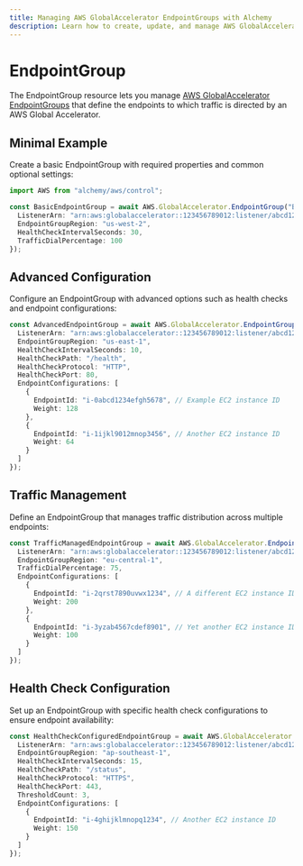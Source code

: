 ```yaml
---
title: Managing AWS GlobalAccelerator EndpointGroups with Alchemy
description: Learn how to create, update, and manage AWS GlobalAccelerator EndpointGroups using Alchemy Cloud Control.
---
```


# EndpointGroup

The EndpointGroup resource lets you manage [AWS GlobalAccelerator EndpointGroups](https://docs.aws.amazon.com/globalaccelerator/latest/userguide/) that define the endpoints to which traffic is directed by an AWS Global Accelerator.

## Minimal Example

Create a basic EndpointGroup with required properties and common optional settings:

```ts
import AWS from "alchemy/aws/control";

const BasicEndpointGroup = await AWS.GlobalAccelerator.EndpointGroup("BasicEndpointGroup", {
  ListenerArn: "arn:aws:globalaccelerator::123456789012:listener/abcd1234",
  EndpointGroupRegion: "us-west-2",
  HealthCheckIntervalSeconds: 30,
  TrafficDialPercentage: 100
});
```

## Advanced Configuration

Configure an EndpointGroup with advanced options such as health checks and endpoint configurations:

```ts
const AdvancedEndpointGroup = await AWS.GlobalAccelerator.EndpointGroup("AdvancedEndpointGroup", {
  ListenerArn: "arn:aws:globalaccelerator::123456789012:listener/abcd1234",
  EndpointGroupRegion: "us-east-1",
  HealthCheckIntervalSeconds: 10,
  HealthCheckPath: "/health",
  HealthCheckProtocol: "HTTP",
  HealthCheckPort: 80,
  EndpointConfigurations: [
    {
      EndpointId: "i-0abcd1234efgh5678", // Example EC2 instance ID
      Weight: 128
    },
    {
      EndpointId: "i-1ijkl9012mnop3456", // Another EC2 instance ID
      Weight: 64
    }
  ]
});
```

## Traffic Management

Define an EndpointGroup that manages traffic distribution across multiple endpoints:

```ts
const TrafficManagedEndpointGroup = await AWS.GlobalAccelerator.EndpointGroup("TrafficManagedEndpointGroup", {
  ListenerArn: "arn:aws:globalaccelerator::123456789012:listener/abcd1234",
  EndpointGroupRegion: "eu-central-1",
  TrafficDialPercentage: 75,
  EndpointConfigurations: [
    {
      EndpointId: "i-2qrst7890uvwx1234", // A different EC2 instance ID
      Weight: 200
    },
    {
      EndpointId: "i-3yzab4567cdef8901", // Yet another EC2 instance ID
      Weight: 100
    }
  ]
});
```

## Health Check Configuration

Set up an EndpointGroup with specific health check configurations to ensure endpoint availability:

```ts
const HealthCheckConfiguredEndpointGroup = await AWS.GlobalAccelerator.EndpointGroup("HealthCheckConfiguredEndpointGroup", {
  ListenerArn: "arn:aws:globalaccelerator::123456789012:listener/abcd1234",
  EndpointGroupRegion: "ap-southeast-1",
  HealthCheckIntervalSeconds: 15,
  HealthCheckPath: "/status",
  HealthCheckProtocol: "HTTPS",
  HealthCheckPort: 443,
  ThresholdCount: 3,
  EndpointConfigurations: [
    {
      EndpointId: "i-4ghijklmnopq1234", // Another EC2 instance ID
      Weight: 150
    }
  ]
});
```